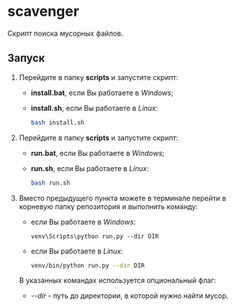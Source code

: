 # scavenger
Скрипт поиска мусорных файлов.

## Запуск

1. Перейдите в папку **scripts** и запустите скрипт:

   - **install.bat**, если Вы работаете в *Windows*;

   - **install.sh**, если Вы работаете в *Linux*:

     ```bash
     bash install.sh
     ```

2. Перейдите в папку **scripts** и запустите скрипт:

   - **run.bat**, если Вы работаете в *Windows*;

   - **run.sh**, если Вы работаете в *Linux*:

     ```bash
     bash run.sh
     ```

3. Вместо предыдущего пункта можете в терминале перейти в корневую папку репозитория и выполнить команду:

   - если Вы работаете в *Windows*:

     ```batch
     venv\Scripts\python run.py --dir DIR
     ```

   - если Вы работаете в *Linux*:

     ```bash
     venv/bin/python run.py --dir DIR
     ```

   В указанных командах используется опциональный флаг:

   - *--dir* - путь до директории, в которой нужно найти мусор.
